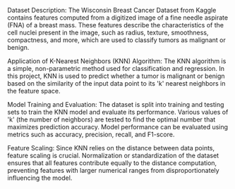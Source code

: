 Dataset Description: The Wisconsin Breast Cancer Dataset from Kaggle contains features computed from a digitized image of a fine needle aspirate (FNA) of a breast mass. These features describe the characteristics of the cell nuclei present in the image, such as radius, texture, smoothness, compactness, and more, which are used to classify tumors as malignant or benign.

Application of K-Nearest Neighbors (KNN) Algorithm: The KNN algorithm is a simple, non-parametric method used for classification and regression. In this project, KNN is used to predict whether a tumor is malignant or benign based on the similarity of the input data point to its 'k' nearest neighbors in the feature space.

Model Training and Evaluation: The dataset is split into training and testing sets to train the KNN model and evaluate its performance. Various values of 'k' (the number of neighbors) are tested to find the optimal number that maximizes prediction accuracy. Model performance can be evaluated using metrics such as accuracy, precision, recall, and F1-score.

Feature Scaling: Since KNN relies on the distance between data points, feature scaling is crucial. Normalization or standardization of the dataset ensures that all features contribute equally to the distance computation, preventing features with larger numerical ranges from disproportionately influencing the model.
